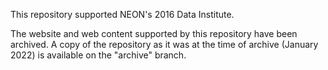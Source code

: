 This repository supported NEON's 2016 Data Institute. 

The website and web content supported by this repository have been archived. A copy of the repository as it was at the time of archive (January 2022) is available on the "archive" branch.
